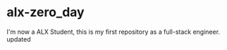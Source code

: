 # alx-zero_day
I'm now a ALX Student, this is my first repository as a full-stack engineer.
updated
